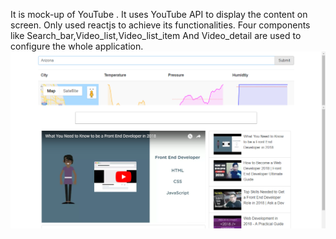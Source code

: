 It is mock-up of YouTube .
It uses YouTube API to display the content on screen.
Only used reactjs to achieve its functionalities.
Four components like Search_bar,Video_list,Video_list_item And Video_detail are used to configure the whole application.
![](screenshot.png)
